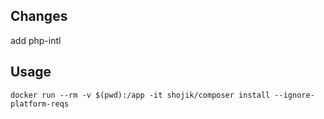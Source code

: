 ## Changes

add php-intl  

## Usage

```
docker run --rm -v $(pwd):/app -it shojik/composer install --ignore-platform-reqs
```
